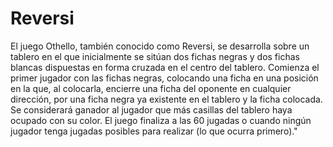 # Reversi
El juego Othello, también conocido como Reversi, se desarrolla sobre un tablero en el que inicialmente se sitúan dos fichas negras y dos fichas blancas dispuestas en forma cruzada en el centro del tablero. Comienza el primer jugador con las fichas negras, colocando una ficha en una posición en la que, al colocarla, encierre una ficha del oponente en cualquier dirección, por una ficha negra ya existente en el tablero y la ficha colocada. Se considerará ganador al jugador que más casillas del tablero haya ocupado con su color. El juego finaliza a las 60 jugadas o cuando ningún jugador tenga jugadas posibles para realizar (lo que ocurra primero)."
